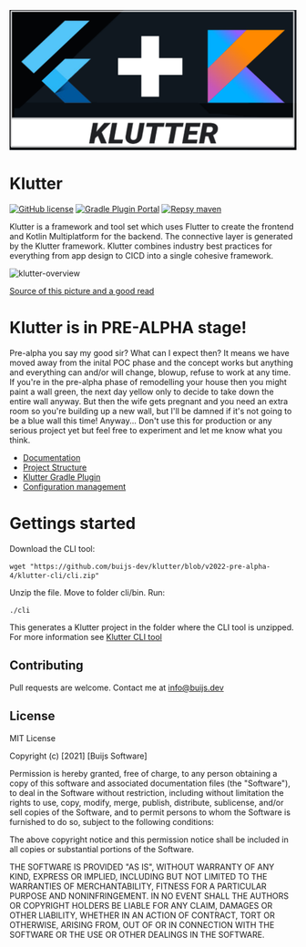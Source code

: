 ![This is an image](examples/assets/metadata/icon/banner.png)

# Klutter
[![GitHub license](https://img.shields.io/github/license/buijs-dev/klutter)](#License)
[![Gradle Plugin Portal](https://img.shields.io/gradle-plugin-portal/v/dev.buijs.klutter.gradle?color=blueviolet)](https://plugins.gradle.org/plugin/dev.buijs.klutter.gradle)
[![Repsy maven](https://img.shields.io/badge/maven-2022--pre--alpha--4-blue)](https://repsy.io/mvn/buijs-dev/klutter/dev/buijs/klutter/)

Klutter is a framework and tool set which uses Flutter to create the frontend
and Kotlin Multiplatform for the backend. The connective layer is generated
by the Klutter framework. Klutter combines industry best practices
for everything from app design to CICD into a single cohesive framework.

<img src="https://raw.githubusercontent.com/buijs-dev/klutter/main/docs/klutter.png" alt="klutter-overview" width="300"/>

[Source of this picture and a good read](https://littlegnal.github.io/2019-07-09/kmpp_flutter_en)


# Klutter is in PRE-ALPHA stage!
Pre-alpha you say my good sir? What can I expect then?
It means we have moved away from the inital POC phase and the concept works but anything and everything can 
and/or will change, blowup, refuse to work at any time. If you're in the pre-alpha phase of remodelling your 
house then you might paint a wall green, the next day yellow only to decide to take down the entire wall anyway. 
But then the wife gets pregnant and you need an extra room so you're building up a new wall, but I'll be damned
if it's not going to be a blue wall this time! Anyway... Don't use this for production or any serious project 
yet but feel free to experiment and let me know what you think.

- [Documentation](https://buijs-dev.github.io/klutter/)
- [Project Structure](docs/doc_project_structure.md)
- [Klutter Gradle Plugin](docs/doc_gradle_plugin.md)
- [Configuration management](docs/doc_configuration_management.md)

# Gettings started

Download the CLI tool: 

```shell
wget "https://github.com/buijs-dev/klutter/blob/v2022-pre-alpha-4/klutter-cli/cli.zip"
```

Unzip the file. Move to folder cli/bin. Run:

```shell
./cli
```

This generates a Klutter project in the folder where the CLI tool is unzipped.
For more information see [Klutter CLI tool](docs/doc_cli_tool.md)

## Contributing
Pull requests are welcome. Contact me at info@buijs.dev

## License
MIT License

Copyright (c) [2021] [Buijs Software]

Permission is hereby granted, free of charge, to any person obtaining a copy
of this software and associated documentation files (the "Software"), to deal
in the Software without restriction, including without limitation the rights
to use, copy, modify, merge, publish, distribute, sublicense, and/or sell
copies of the Software, and to permit persons to whom the Software is
furnished to do so, subject to the following conditions:

The above copyright notice and this permission notice shall be included in all
copies or substantial portions of the Software.

THE SOFTWARE IS PROVIDED "AS IS", WITHOUT WARRANTY OF ANY KIND, EXPRESS OR
IMPLIED, INCLUDING BUT NOT LIMITED TO THE WARRANTIES OF MERCHANTABILITY,
FITNESS FOR A PARTICULAR PURPOSE AND NONINFRINGEMENT. IN NO EVENT SHALL THE
AUTHORS OR COPYRIGHT HOLDERS BE LIABLE FOR ANY CLAIM, DAMAGES OR OTHER
LIABILITY, WHETHER IN AN ACTION OF CONTRACT, TORT OR OTHERWISE, ARISING FROM,
OUT OF OR IN CONNECTION WITH THE SOFTWARE OR THE USE OR OTHER DEALINGS IN THE
SOFTWARE.

